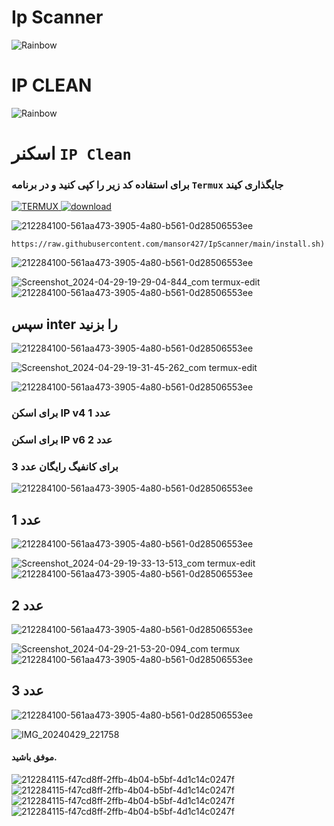 # Ip Scanner
![Rainbow](https://github.com/mansor427/IpScanner/assets/104245967/08ccb46c-51a3-4d16-a0a4-27fb7492d35d)
# IP CLEAN
![Rainbow](https://github.com/mansor427/IpScanner/assets/104245967/08ccb46c-51a3-4d16-a0a4-27fb7492d35d)


# اسکنر `IP Clean`

### برای استفاده کد زیر را کپی کنید و در برنامه `Termux` جایگذاری کیند
<a href="https://f-droid.org/en/packages/com">
    <img alt="TERMUX" src="https://img.shields.io/static/v1?label&message=TERMUX&color=7E3ACE&style=for-the-badge" />
<a href="https://f-droid.org/en/packages/com.termux">
    <img alt="download" src="https://img.shields.io/static/v1?label&message=download &color=3498DB&style=for-the-badge" />
</a>


![212284100-561aa473-3905-4a80-b561-0d28506553ee](https://github.com/mansor427/IpScanner/assets/104245967/b09437c5-ffbc-49b9-ab64-fd138739dd66)

```
https://raw.githubusercontent.com/mansor427/IpScanner/main/install.sh)
```

![212284100-561aa473-3905-4a80-b561-0d28506553ee](https://github.com/mansor427/IpScanner/assets/104245967/b09437c5-ffbc-49b9-ab64-fd138739dd66)

![Screenshot_2024-04-29-19-29-04-844_com termux-edit](https://github.com/mansor427/IpScanner/assets/104245967/70e1785d-3c5a-4ad8-9022-e7c26feef5a3)
![212284100-561aa473-3905-4a80-b561-0d28506553ee](https://github.com/mansor427/IpScanner/assets/104245967/b09437c5-ffbc-49b9-ab64-fd138739dd66)


## سپس inter را بزنید
![212284100-561aa473-3905-4a80-b561-0d28506553ee](https://github.com/mansor427/IpScanner/assets/104245967/b09437c5-ffbc-49b9-ab64-fd138739dd66)

![Screenshot_2024-04-29-19-31-45-262_com termux-edit](https://github.com/mansor427/IpScanner/assets/104245967/080fb234-0cd3-4282-b573-20e908aa0eaa)

![212284100-561aa473-3905-4a80-b561-0d28506553ee](https://github.com/mansor427/IpScanner/assets/104245967/b09437c5-ffbc-49b9-ab64-fd138739dd66)

### برای اسکن IP v4 عدد 1
### برای اسکن IP v6 عدد 2
### برای کانفیگ رایگان عدد 3
![212284100-561aa473-3905-4a80-b561-0d28506553ee](https://github.com/mansor427/IpScanner/assets/104245967/b09437c5-ffbc-49b9-ab64-fd138739dd66)

## عدد 1
![212284100-561aa473-3905-4a80-b561-0d28506553ee](https://github.com/mansor427/IpScanner/assets/104245967/b09437c5-ffbc-49b9-ab64-fd138739dd66)

![Screenshot_2024-04-29-19-33-13-513_com termux-edit](https://github.com/mansor427/IpScanner/assets/104245967/59d4debf-923a-40f7-8b70-5268b3e1d074)
![212284100-561aa473-3905-4a80-b561-0d28506553ee](https://github.com/mansor427/IpScanner/assets/104245967/b09437c5-ffbc-49b9-ab64-fd138739dd66)

## عدد 2

![212284100-561aa473-3905-4a80-b561-0d28506553ee](https://github.com/mansor427/IpScanner/assets/104245967/b09437c5-ffbc-49b9-ab64-fd138739dd66)

![Screenshot_2024-04-29-21-53-20-094_com termux](https://github.com/mansor427/IpScanner/assets/104245967/0aec69ab-0e1d-4181-9d29-6bd733b71c77)
![212284100-561aa473-3905-4a80-b561-0d28506553ee](https://github.com/mansor427/IpScanner/assets/104245967/b09437c5-ffbc-49b9-ab64-fd138739dd66)

## عدد 3
![212284100-561aa473-3905-4a80-b561-0d28506553ee](https://github.com/mansor427/IpScanner/assets/104245967/b09437c5-ffbc-49b9-ab64-fd138739dd66)

![IMG_20240429_221758](https://github.com/mansor427/IpScanner/assets/104245967/346f9383-4735-4bd8-858f-97a58e4156fe)

#### موفق باشید.



![212284115-f47cd8ff-2ffb-4b04-b5bf-4d1c14c0247f](https://github.com/mansor427/IpScanner/assets/104245967/8d2882da-db07-4bc0-b314-8c32bed27cce)
![212284115-f47cd8ff-2ffb-4b04-b5bf-4d1c14c0247f](https://github.com/mansor427/IpScanner/assets/104245967/8d2882da-db07-4bc0-b314-8c32bed27cce)
![212284115-f47cd8ff-2ffb-4b04-b5bf-4d1c14c0247f](https://github.com/mansor427/IpScanner/assets/104245967/8d2882da-db07-4bc0-b314-8c32bed27cce)
![212284115-f47cd8ff-2ffb-4b04-b5bf-4d1c14c0247f](https://github.com/mansor427/IpScanner/assets/104245967/8d2882da-db07-4bc0-b314-8c32bed27cce)


